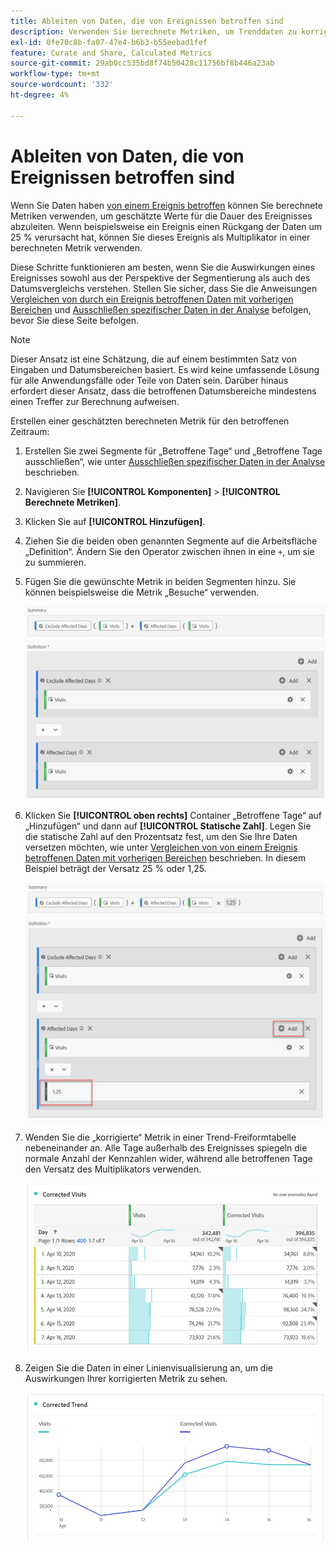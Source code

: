 ```yaml
---
title: Ableiten von Daten, die von Ereignissen betroffen sind
description: Verwenden Sie berechnete Metriken, um Trenddaten zu korrigieren, die von einem Ereignis betroffen sind.
exl-id: 0fe70c8b-fa07-47e4-b6b3-b55eebad1fef
feature: Curate and Share, Calculated Metrics
source-git-commit: 29ab0cc535bd8f74b50428c11756bf8b446a23ab
workflow-type: tm+mt
source-wordcount: '332'
ht-degree: 4%

---
```


# Ableiten von Daten, die von Ereignissen betroffen sind

Wenn Sie Daten haben [von einem Ereignis betroffen](overview.md) können Sie berechnete Metriken verwenden, um geschätzte Werte für die Dauer des Ereignisses abzuleiten. Wenn beispielsweise ein Ereignis einen Rückgang der Daten um 25 % verursacht hat, können Sie dieses Ereignis als Multiplikator in einer berechneten Metrik verwenden.

Diese Schritte funktionieren am besten, wenn Sie die Auswirkungen eines Ereignisses sowohl aus der Perspektive der Segmentierung als auch des Datumsvergleichs verstehen. Stellen Sie sicher, dass Sie die Anweisungen [Vergleichen von durch ein Ereignis betroffenen Daten mit vorherigen Bereichen](compare-dates.md) und [Ausschließen spezifischer Daten in der Analyse](segments.md) befolgen, bevor Sie diese Seite befolgen.

>[!NOTE]
>
>Dieser Ansatz ist eine Schätzung, die auf einem bestimmten Satz von Eingaben und Datumsbereichen basiert. Es wird keine umfassende Lösung für alle Anwendungsfälle oder Teile von Daten sein. Darüber hinaus erfordert dieser Ansatz, dass die betroffenen Datumsbereiche mindestens einen Treffer zur Berechnung aufweisen.

Erstellen einer geschätzten berechneten Metrik für den betroffenen Zeitraum:

1. Erstellen Sie zwei Segmente für „Betroffene Tage“ und „Betroffene Tage ausschließen“, wie unter [Ausschließen spezifischer Daten in der Analyse](segments.md) beschrieben.
2. Navigieren Sie **[!UICONTROL Komponenten]** > **[!UICONTROL Berechnete Metriken]**.
3. Klicken Sie auf **[!UICONTROL Hinzufügen]**.
4. Ziehen Sie die beiden oben genannten Segmente auf die Arbeitsfläche „Definition“. Ändern Sie den Operator zwischen ihnen in eine `+`, um sie zu summieren.
5. Fügen Sie die gewünschte Metrik in beiden Segmenten hinzu. Sie können beispielsweise die Metrik „Besuche“ verwenden.

   ![Segment Builder](assets/event_segment_builder.png)

6. Klicken Sie **[!UICONTROL oben rechts]** Container „Betroffene Tage“ auf „Hinzufügen“ und dann auf **[!UICONTROL Statische Zahl]**. Legen Sie die statische Zahl auf den Prozentsatz fest, um den Sie Ihre Daten versetzen möchten, wie unter [Vergleichen von von einem Ereignis betroffenen Daten mit vorherigen Bereichen](compare-dates.md) beschrieben. In diesem Beispiel beträgt der Versatz 25 % oder 1,25.

   ![Statische Zahl](assets/event_static_number.png)

7. Wenden Sie die „korrigierte“ Metrik in einer Trend-Freiformtabelle nebeneinander an. Alle Tage außerhalb des Ereignisses spiegeln die normale Anzahl der Kennzahlen wider, während alle betroffenen Tage den Versatz des Multiplikators verwenden.

   ![Korrigierte Metrik](assets/event_corrected.png)

8. Zeigen Sie die Daten in einer Linienvisualisierung an, um die Auswirkungen Ihrer korrigierten Metrik zu sehen.

   ![Korrigierte Zeile](assets/event_line.png)
